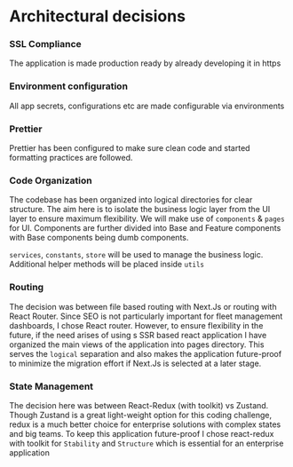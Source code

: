 # Architectural decisions

### SSL Compliance

The application is made production ready by already developing it in https

### Environment configuration

All app secrets, configurations etc are made configurable via environments

### Prettier

Prettier has been configured to make sure clean code and started formatting practices are followed.

### Code Organization

The codebase has been organized into logical directories for clear structure. The aim here is to isolate the business logic layer from the UI layer to ensure maximum flexibility. We will make use of `components` & `pages` for UI. Components are further divided into Base and Feature components with Base components being dumb components.

`services`, `constants`, `store` will be used to manage the business logic. Additional helper methods will be placed inside `utils`

### Routing

The decision was between file based routing with Next.Js or routing with React Router. Since SEO is not particularly important for fleet management dashboards, I chose React router. However, to ensure flexibility in the future, if the need arises of using s SSR based react application I have organized the main views of the application into pages directory. This serves the `logical` separation and also makes the application future-proof to minimize the migration effort if Next.Js is selected at a later stage.

### State Management

The decision here was between React-Redux (with toolkit) vs Zustand. Though Zustand is a great light-weight option for this coding challenge, redux is a much better choice for enterprise solutions with complex states and big teams. To keep this application future-proof I chose react-redux with toolkit for `Stability` and `Structure` which is essential for an enterprise application

